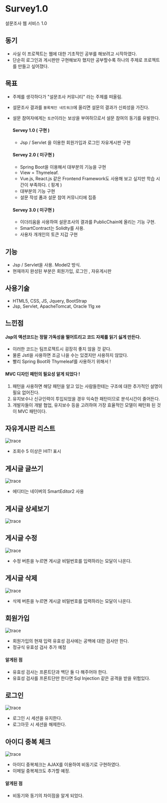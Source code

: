 # Survey1.0
설문조사 웹 서비스 1.0

## 동기
- 사실 이 프로젝트는 웹에 대한 기초적인 공부를 해보려고 시작하였다.
- 단순히 로그인과 게시판만 구현해보자 했지만 공부할수록 하나의 주제로 프로젝트를 만들고 싶어졌다.


## 목표
- 주제를 생각하다가 "설문조사 커뮤니티" 라는 주제를 떠올림.
- 설문조사 결과를 `블록체인 네트워크`에 올리면 설문의 결과가 신뢰성을 가진다.
- 설문 참여자에게는 `토큰`이라는 보상을 부여하므로서 설문 참여의 동기를 유발한다.

  #### Servey 1.0 ( 구현 )
  - Jsp / Servlet 을 이용한 회원가입과 로그인 자유게시판 구현
  #### Servey 2.0 ( 미구현 )
  - Spring Boot을 이용해서 대부분의 기능을 구현
  - View = Thymeleaf.
  - Vue.js, React.js 같은 Frontend Framework도 사용해 보고 싶지만 학습 시간이 부족하다. ( 핑계 )
  - 대부분의 기능 구현
  - 설문 작성 폼과 설문 참여 커뮤니티에 집중
  #### Servey 3.0 ( 미구현 )
  - 이더리움을 사용하여 설문조사의 결과를 PublicChain에 올리는 기능 구현.
  - SmartContract는 Solidty를 사용.
  - 사용자 개개인의 토큰 지갑 구현


## 기능
- Jsp / Servlet을 사용. Model2 방식.
- 현재까지 완성된 부분은 회원가입, 로그인 , 자유게시판


## 사용기술
- HTML5, CSS, JS, Jquery, BootStrap
- Jsp, Servlet, ApacheTomcat, Oracle 11g xe


## 느낀점
#### Jsp의 액션코드는 정말 가독성을 떨어트리고 코드 자체를 읽기 싫게 만든다.
  - 이러한 코드는 팀프로젝트시 굉장히 좋지 않을 것 같다.
  - 물론 Jstl을 사용하면 조금 나을 수는 있겠지만 사용하지 않았다.
  - 빨리 Spring Boot와 Thymeleaf를 사용하기 위해서 !
#### MVC 디자인 패턴의 필요성 알게 되었다 !
  1. 패턴을 사용하면 해당 패턴을 알고 있는 사람들한테는 구조에 대한 추가적인 설명이 필요 없어진다.
  2. 유지보수나 신규인력이 투입되었을 경우 익숙한 패턴이므로 분석시간이 줄어든다.
  3. 개발자들이 개발 협업, 유지보수 등을 고려하여 가장 효율적인 모델이 패턴화 된 것이 MVC 패턴이다.


## 자유게시판 리스트  
![trace](/img/boardList.png)
- 조회수 5 이상은 HIT! 표시

## 게시글 글쓰기
![trace](/img/boardWrite.png)
- 에디터는 네이버의 SmartEditor2 사용

## 게시글 상세보기

![trace](/img/boardView1.png)


## 게시글 수정
![trace](/img/boardModified.png)
- 수정 버튼을 누르면 게시글 비밀번호를 입력하라는 모달이 나온다.

## 게시글 삭제
![trace](/img/boardDelete.png)
- 삭제 버튼을 누르면 게시글 비밀번호를 입력하라는 모달이 나온다.

## 회원가입
![trace](/img/signup.png)
- 회원가입의 현재 입력 유효성 검사에는 공백에 대한 검사만 한다.
- 정규식 유효성 검사 추가 예정

#### 알게된 점
- 유효성 검사는 프론트단과 백단 둘 다 해주어야 한다.
- 유효성 검사를 프론트단만 한다면 Sql Injection 같은 공격을 받을 위험있다.

## 로그인  
![trace](/img/login.png)
- 로그인 시 세션을 유지한다.
- 로그아웃 시 세션을 해제한다.

## 아이디 중복 체크  
![trace](/img/duplicateCheck.png)
- 아이디 중복체크는 AJAX를 이용하여 비동기로 구현하였다.
- 이메일 중복체크도 추가할 예정.

#### 알게된 점
- 비동기와 동기의 차이점을 알게 되었다.
